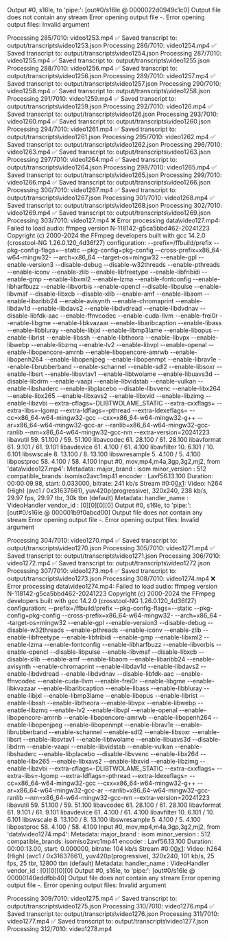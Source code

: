 Output #0, s16le, to 'pipe:':
[out#0/s16le @ 0000022d0949c1c0] Output file does not contain any stream
Error opening output file -.
Error opening output files: Invalid argument

Processing 285/7010: video1253.mp4
✅ Saved transcript to: output/transcripts\video1253.json
Processing 286/7010: video1254.mp4
✅ Saved transcript to: output/transcripts\video1254.json
Processing 287/7010: video1255.mp4
✅ Saved transcript to: output/transcripts\video1255.json
Processing 288/7010: video1256.mp4
✅ Saved transcript to: output/transcripts\video1256.json
Processing 289/7010: video1257.mp4
✅ Saved transcript to: output/transcripts\video1257.json
Processing 290/7010: video1258.mp4
✅ Saved transcript to: output/transcripts\video1258.json
Processing 291/7010: video1259.mp4
✅ Saved transcript to: output/transcripts\video1259.json
Processing 292/7010: video126.mp4
✅ Saved transcript to: output/transcripts\video126.json
Processing 293/7010: video1260.mp4
✅ Saved transcript to: output/transcripts\video1260.json
Processing 294/7010: video1261.mp4
✅ Saved transcript to: output/transcripts\video1261.json
Processing 295/7010: video1262.mp4
✅ Saved transcript to: output/transcripts\video1262.json
Processing 296/7010: video1263.mp4
✅ Saved transcript to: output/transcripts\video1263.json
Processing 297/7010: video1264.mp4
✅ Saved transcript to: output/transcripts\video1264.json
Processing 298/7010: video1265.mp4
✅ Saved transcript to: output/transcripts\video1265.json
Processing 299/7010: video1266.mp4
✅ Saved transcript to: output/transcripts\video1266.json
Processing 300/7010: video1267.mp4
✅ Saved transcript to: output/transcripts\video1267.json
Processing 301/7010: video1268.mp4
✅ Saved transcript to: output/transcripts\video1268.json
Processing 302/7010: video1269.mp4
✅ Saved transcript to: output/transcripts\video1269.json
Processing 303/7010: video127.mp4
❌ Error processing data\video127.mp4: Failed to load audio: ffmpeg version N-118142-g5ca5bbd462-20241223 Copyright (c) 2000-2024 the FFmpeg developers
built with gcc 14.2.0 (crosstool-NG 1.26.0.120_4d36f27)
configuration: --prefix=/ffbuild/prefix --pkg-config-flags=--static --pkg-config=pkg-config --cross-prefix=x86_64-w64-mingw32- --arch=x86_64 --target-os=mingw32 --enable-gpl --enable-version3 --disable-debug --disable-w32threads --enable-pthreads --enable-iconv --enable-zlib --enable-libfreetype --enable-libfribidi --enable-gmp --enable-libxml2 --enable-lzma --enable-fontconfig --enable-libharfbuzz --enable-libvorbis --enable-opencl --disable-libpulse --enable-libvmaf --disable-libxcb --disable-xlib --enable-amf --enable-libaom --enable-libaribb24 --enable-avisynth --enable-chromaprint --enable-libdav1d --enable-libdavs2 --enable-libdvdread --enable-libdvdnav --disable-libfdk-aac --enable-ffnvcodec --enable-cuda-llvm --enable-frei0r --enable-libgme --enable-libkvazaar --enable-libaribcaption --enable-libass --enable-libbluray --enable-libjxl --enable-libmp3lame --enable-libopus --enable-librist --enable-libssh --enable-libtheora --enable-libvpx --enable-libwebp --enable-libzmq --enable-lv2 --enable-libvpl --enable-openal --enable-libopencore-amrnb --enable-libopencore-amrwb --enable-libopenh264 --enable-libopenjpeg --enable-libopenmpt --enable-librav1e --enable-librubberband --enable-schannel --enable-sdl2 --enable-libsoxr --enable-libsrt --enable-libsvtav1 --enable-libtwolame --enable-libuavs3d --disable-libdrm --enable-vaapi --enable-libvidstab --enable-vulkan --enable-libshaderc --enable-libplacebo --disable-libvvenc --enable-libx264 --enable-libx265 --enable-libxavs2 --enable-libxvid --enable-libzimg --enable-libzvbi --extra-cflags=-DLIBTWOLAME_STATIC --extra-cxxflags= --extra-libs=-lgomp --extra-ldflags=-pthread --extra-ldexeflags= --cc=x86_64-w64-mingw32-gcc --cxx=x86_64-w64-mingw32-g++ --ar=x86_64-w64-mingw32-gcc-ar --ranlib=x86_64-w64-mingw32-gcc-ranlib --nm=x86_64-w64-mingw32-gcc-nm --extra-version=20241223
libavutil 59. 51.100 / 59. 51.100
libavcodec 61. 28.100 / 61. 28.100
libavformat 61. 9.101 / 61. 9.101
libavdevice 61. 4.100 / 61. 4.100
libavfilter 10. 6.101 / 10. 6.101
libswscale 8. 13.100 / 8. 13.100
libswresample 5. 4.100 / 5. 4.100
libpostproc 58. 4.100 / 58. 4.100
Input #0, mov,mp4,m4a,3gp,3g2,mj2, from 'data\video127.mp4':
Metadata:
major_brand : isom
minor_version : 512
compatible_brands: isomiso2avc1mp41
encoder : Lavf56.13.100
Duration: 00:00:09.98, start: 0.033000, bitrate: 241 kb/s
Stream #0:0[0x1](und): Video: h264 (High) (avc1 / 0x31637661), yuv420p(progressive), 320x240, 238 kb/s, 29.97 fps, 29.97 tbr, 30k tbn (default)
Metadata:
handler_name : VideoHandler
vendor_id : [0][0][0][0]
Output #0, s16le, to 'pipe:':
[out#0/s16le @ 000001b9f0abcd00] Output file does not contain any stream
Error opening output file -.
Error opening output files: Invalid argument

Processing 304/7010: video1270.mp4
✅ Saved transcript to: output/transcripts\video1270.json
Processing 305/7010: video1271.mp4
✅ Saved transcript to: output/transcripts\video1271.json
Processing 306/7010: video1272.mp4
✅ Saved transcript to: output/transcripts\video1272.json
Processing 307/7010: video1273.mp4
✅ Saved transcript to: output/transcripts\video1273.json
Processing 308/7010: video1274.mp4
❌ Error processing data\video1274.mp4: Failed to load audio: ffmpeg version N-118142-g5ca5bbd462-20241223 Copyright (c) 2000-2024 the FFmpeg developers
built with gcc 14.2.0 (crosstool-NG 1.26.0.120_4d36f27)
configuration: --prefix=/ffbuild/prefix --pkg-config-flags=--static --pkg-config=pkg-config --cross-prefix=x86_64-w64-mingw32- --arch=x86_64 --target-os=mingw32 --enable-gpl --enable-version3 --disable-debug --disable-w32threads --enable-pthreads --enable-iconv --enable-zlib --enable-libfreetype --enable-libfribidi --enable-gmp --enable-libxml2 --enable-lzma --enable-fontconfig --enable-libharfbuzz --enable-libvorbis --enable-opencl --disable-libpulse --enable-libvmaf --disable-libxcb --disable-xlib --enable-amf --enable-libaom --enable-libaribb24 --enable-avisynth --enable-chromaprint --enable-libdav1d --enable-libdavs2 --enable-libdvdread --enable-libdvdnav --disable-libfdk-aac --enable-ffnvcodec --enable-cuda-llvm --enable-frei0r --enable-libgme --enable-libkvazaar --enable-libaribcaption --enable-libass --enable-libbluray --enable-libjxl --enable-libmp3lame --enable-libopus --enable-librist --enable-libssh --enable-libtheora --enable-libvpx --enable-libwebp --enable-libzmq --enable-lv2 --enable-libvpl --enable-openal --enable-libopencore-amrnb --enable-libopencore-amrwb --enable-libopenh264 --enable-libopenjpeg --enable-libopenmpt --enable-librav1e --enable-librubberband --enable-schannel --enable-sdl2 --enable-libsoxr --enable-libsrt --enable-libsvtav1 --enable-libtwolame --enable-libuavs3d --disable-libdrm --enable-vaapi --enable-libvidstab --enable-vulkan --enable-libshaderc --enable-libplacebo --disable-libvvenc --enable-libx264 --enable-libx265 --enable-libxavs2 --enable-libxvid --enable-libzimg --enable-libzvbi --extra-cflags=-DLIBTWOLAME_STATIC --extra-cxxflags= --extra-libs=-lgomp --extra-ldflags=-pthread --extra-ldexeflags= --cc=x86_64-w64-mingw32-gcc --cxx=x86_64-w64-mingw32-g++ --ar=x86_64-w64-mingw32-gcc-ar --ranlib=x86_64-w64-mingw32-gcc-ranlib --nm=x86_64-w64-mingw32-gcc-nm --extra-version=20241223
libavutil 59. 51.100 / 59. 51.100
libavcodec 61. 28.100 / 61. 28.100
libavformat 61. 9.101 / 61. 9.101
libavdevice 61. 4.100 / 61. 4.100
libavfilter 10. 6.101 / 10. 6.101
libswscale 8. 13.100 / 8. 13.100
libswresample 5. 4.100 / 5. 4.100
libpostproc 58. 4.100 / 58. 4.100
Input #0, mov,mp4,m4a,3gp,3g2,mj2, from 'data\video1274.mp4':
Metadata:
major_brand : isom
minor_version : 512
compatible_brands: isomiso2avc1mp41
encoder : Lavf56.13.100
Duration: 00:00:13.00, start: 0.000000, bitrate: 104 kb/s
Stream #0:0[0x1](und): Video: h264 (High) (avc1 / 0x31637661), yuv420p(progressive), 320x240, 101 kb/s, 25 fps, 25 tbr, 12800 tbn (default)
Metadata:
handler_name : VideoHandler
vendor_id : [0][0][0][0]
Output #0, s16le, to 'pipe:':
[out#0/s16le @ 00000140eddfbb40] Output file does not contain any stream
Error opening output file -.
Error opening output files: Invalid argument

Processing 309/7010: video1275.mp4
✅ Saved transcript to: output/transcripts\video1275.json
Processing 310/7010: video1276.mp4
✅ Saved transcript to: output/transcripts\video1276.json
Processing 311/7010: video1277.mp4
✅ Saved transcript to: output/transcripts\video1277.json
Processing 312/7010: video1278.mp4
